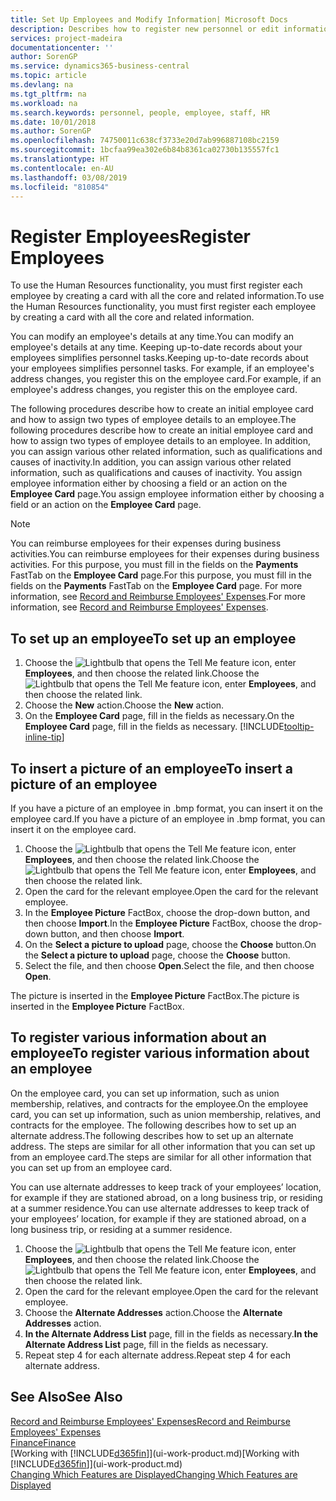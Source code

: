 ```yaml
---
title: Set Up Employees and Modify Information| Microsoft Docs
description: Describes how to register new personnel or edit information for existing staff.
services: project-madeira
documentationcenter: ''
author: SorenGP
ms.service: dynamics365-business-central
ms.topic: article
ms.devlang: na
ms.tgt_pltfrm: na
ms.workload: na
ms.search.keywords: personnel, people, employee, staff, HR
ms.date: 10/01/2018
ms.author: SorenGP
ms.openlocfilehash: 74750011c638cf3733e20d7ab996887108bc2159
ms.sourcegitcommit: 1bcfaa99ea302e6b84b8361ca02730b135557fc1
ms.translationtype: HT
ms.contentlocale: en-AU
ms.lasthandoff: 03/08/2019
ms.locfileid: "810854"
---
```

# <a name="register-employees"></a><span data-ttu-id="7bebc-103">Register Employees</span><span class="sxs-lookup"><span data-stu-id="7bebc-103">Register Employees</span></span>
<span data-ttu-id="7bebc-104">To use the Human Resources functionality, you must first register each employee by creating a card with all the core and related information.</span><span class="sxs-lookup"><span data-stu-id="7bebc-104">To use the Human Resources functionality, you must first register each employee by creating a card with all the core and related information.</span></span>

<span data-ttu-id="7bebc-105">You can modify an employee's details at any time.</span><span class="sxs-lookup"><span data-stu-id="7bebc-105">You can modify an employee's details at any time.</span></span> <span data-ttu-id="7bebc-106">Keeping up-to-date records about your employees simplifies personnel tasks.</span><span class="sxs-lookup"><span data-stu-id="7bebc-106">Keeping up-to-date records about your employees simplifies personnel tasks.</span></span> <span data-ttu-id="7bebc-107">For example, if an employee's address changes, you register this on the employee card.</span><span class="sxs-lookup"><span data-stu-id="7bebc-107">For example, if an employee's address changes, you register this on the employee card.</span></span>

<span data-ttu-id="7bebc-108">The following procedures describe how to create an initial employee card and how to assign two types of employee details to an employee.</span><span class="sxs-lookup"><span data-stu-id="7bebc-108">The following procedures describe how to create an initial employee card and how to assign two types of employee details to an employee.</span></span> <span data-ttu-id="7bebc-109">In addition, you can assign various other related information, such as qualifications and causes of inactivity.</span><span class="sxs-lookup"><span data-stu-id="7bebc-109">In addition, you can assign various other related information, such as qualifications and causes of inactivity.</span></span> <span data-ttu-id="7bebc-110">You assign employee information either by choosing a field or an action on the **Employee Card** page.</span><span class="sxs-lookup"><span data-stu-id="7bebc-110">You assign employee information either by choosing a field or an action on the **Employee Card** page.</span></span>

> [!NOTE]  
> <span data-ttu-id="7bebc-111">You can reimburse employees for their expenses during business activities.</span><span class="sxs-lookup"><span data-stu-id="7bebc-111">You can reimburse employees for their expenses during business activities.</span></span> <span data-ttu-id="7bebc-112">For this purpose, you must fill in the fields on the **Payments** FastTab on the **Employee Card** page.</span><span class="sxs-lookup"><span data-stu-id="7bebc-112">For this purpose, you must fill in the fields on the **Payments** FastTab on the **Employee Card** page.</span></span> <span data-ttu-id="7bebc-113">For more information, see [Record and Reimburse Employees' Expenses](finance-how-record-reimburse-employee-expenses.md).</span><span class="sxs-lookup"><span data-stu-id="7bebc-113">For more information, see [Record and Reimburse Employees' Expenses](finance-how-record-reimburse-employee-expenses.md).</span></span>

## <a name="to-set-up-an-employee"></a><span data-ttu-id="7bebc-114">To set up an employee</span><span class="sxs-lookup"><span data-stu-id="7bebc-114">To set up an employee</span></span>
1. <span data-ttu-id="7bebc-115">Choose the ![Lightbulb that opens the Tell Me feature](media/ui-search/search_small.png "Tell me what you want to do") icon, enter **Employees**, and then choose the related link.</span><span class="sxs-lookup"><span data-stu-id="7bebc-115">Choose the ![Lightbulb that opens the Tell Me feature](media/ui-search/search_small.png "Tell me what you want to do") icon, enter **Employees**, and then choose the related link.</span></span>
2. <span data-ttu-id="7bebc-116">Choose the **New** action.</span><span class="sxs-lookup"><span data-stu-id="7bebc-116">Choose the **New** action.</span></span>
3. <span data-ttu-id="7bebc-117">On the **Employee Card** page, fill in the fields as necessary.</span><span class="sxs-lookup"><span data-stu-id="7bebc-117">On the **Employee Card** page, fill in the fields as necessary.</span></span> [!INCLUDE[tooltip-inline-tip](includes/tooltip-inline-tip_md.md)]

## <a name="to-insert-a-picture-of-an-employee"></a><span data-ttu-id="7bebc-118">To insert a picture of an employee</span><span class="sxs-lookup"><span data-stu-id="7bebc-118">To insert a picture of an employee</span></span>
<span data-ttu-id="7bebc-119">If you have a picture of an employee in .bmp format, you can insert it on the employee card.</span><span class="sxs-lookup"><span data-stu-id="7bebc-119">If you have a picture of an employee in .bmp format, you can insert it on the employee card.</span></span>

1. <span data-ttu-id="7bebc-120">Choose the ![Lightbulb that opens the Tell Me feature](media/ui-search/search_small.png "Tell me what you want to do") icon, enter **Employees**, and then choose the related link.</span><span class="sxs-lookup"><span data-stu-id="7bebc-120">Choose the ![Lightbulb that opens the Tell Me feature](media/ui-search/search_small.png "Tell me what you want to do") icon, enter **Employees**, and then choose the related link.</span></span>
2. <span data-ttu-id="7bebc-121">Open the card for the relevant employee.</span><span class="sxs-lookup"><span data-stu-id="7bebc-121">Open the card for the relevant employee.</span></span>
3. <span data-ttu-id="7bebc-122">In the **Employee Picture** FactBox, choose the drop-down button, and then choose **Import**.</span><span class="sxs-lookup"><span data-stu-id="7bebc-122">In the **Employee Picture** FactBox, choose the drop-down button, and then choose **Import**.</span></span>
4. <span data-ttu-id="7bebc-123">On the **Select a picture to upload** page, choose the **Choose** button.</span><span class="sxs-lookup"><span data-stu-id="7bebc-123">On the **Select a picture to upload** page, choose the **Choose** button.</span></span>
5. <span data-ttu-id="7bebc-124">Select the file, and then choose **Open**.</span><span class="sxs-lookup"><span data-stu-id="7bebc-124">Select the file, and then choose **Open**.</span></span>

<span data-ttu-id="7bebc-125">The picture is inserted in the **Employee Picture** FactBox.</span><span class="sxs-lookup"><span data-stu-id="7bebc-125">The picture is inserted in the **Employee Picture** FactBox.</span></span>

## <a name="to-register-various-information-about-an-employee"></a><span data-ttu-id="7bebc-126">To register various information about an employee</span><span class="sxs-lookup"><span data-stu-id="7bebc-126">To register various information about an employee</span></span>
<span data-ttu-id="7bebc-127">On the employee card, you can set up information, such as union membership, relatives, and contracts for the employee.</span><span class="sxs-lookup"><span data-stu-id="7bebc-127">On the employee card, you can set up information, such as union membership, relatives, and contracts for the employee.</span></span> <span data-ttu-id="7bebc-128">The following describes how to set up an alternate address.</span><span class="sxs-lookup"><span data-stu-id="7bebc-128">The following describes how to set up an alternate address.</span></span> <span data-ttu-id="7bebc-129">The steps are similar for all other information that you can set up from an employee card.</span><span class="sxs-lookup"><span data-stu-id="7bebc-129">The steps are similar for all other information that you can set up from an employee card.</span></span>

<span data-ttu-id="7bebc-130">You can use alternate addresses to keep track of your employees’ location, for example if they are stationed abroad, on a long business trip, or residing at a summer residence.</span><span class="sxs-lookup"><span data-stu-id="7bebc-130">You can use alternate addresses to keep track of your employees’ location, for example if they are stationed abroad, on a long business trip, or residing at a summer residence.</span></span>

1. <span data-ttu-id="7bebc-131">Choose the ![Lightbulb that opens the Tell Me feature](media/ui-search/search_small.png "Tell me what you want to do") icon, enter **Employees**, and then choose the related link.</span><span class="sxs-lookup"><span data-stu-id="7bebc-131">Choose the ![Lightbulb that opens the Tell Me feature](media/ui-search/search_small.png "Tell me what you want to do") icon, enter **Employees**, and then choose the related link.</span></span>
2. <span data-ttu-id="7bebc-132">Open the card for the relevant employee.</span><span class="sxs-lookup"><span data-stu-id="7bebc-132">Open the card for the relevant employee.</span></span>
3. <span data-ttu-id="7bebc-133">Choose the **Alternate Addresses** action.</span><span class="sxs-lookup"><span data-stu-id="7bebc-133">Choose the **Alternate Addresses** action.</span></span>
4. <span data-ttu-id="7bebc-134">**In the Alternate Address List** page, fill in the fields as necessary.</span><span class="sxs-lookup"><span data-stu-id="7bebc-134">**In the Alternate Address List** page, fill in the fields as necessary.</span></span>
5. <span data-ttu-id="7bebc-135">Repeat step 4 for each alternate address.</span><span class="sxs-lookup"><span data-stu-id="7bebc-135">Repeat step 4 for each alternate address.</span></span>

## <a name="see-also"></a><span data-ttu-id="7bebc-136">See Also</span><span class="sxs-lookup"><span data-stu-id="7bebc-136">See Also</span></span>
[<span data-ttu-id="7bebc-137">Record and Reimburse Employees' Expenses</span><span class="sxs-lookup"><span data-stu-id="7bebc-137">Record and Reimburse Employees' Expenses</span></span>](finance-how-record-reimburse-employee-expenses.md)  
[<span data-ttu-id="7bebc-138">Finance</span><span class="sxs-lookup"><span data-stu-id="7bebc-138">Finance</span></span>](finance.md)  
<span data-ttu-id="7bebc-139">[Working with [!INCLUDE[d365fin](includes/d365fin_md.md)]](ui-work-product.md)</span><span class="sxs-lookup"><span data-stu-id="7bebc-139">[Working with [!INCLUDE[d365fin](includes/d365fin_md.md)]](ui-work-product.md)</span></span>  
[<span data-ttu-id="7bebc-140">Changing Which Features are Displayed</span><span class="sxs-lookup"><span data-stu-id="7bebc-140">Changing Which Features are Displayed</span></span>](ui-experiences.md)
